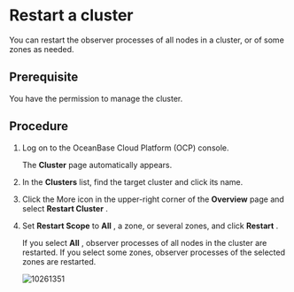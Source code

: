 Restart a cluster 
======================================

You can restart the observer processes of all nodes in a cluster, or of some zones as needed. 

Prerequisite 
---------------------------------

You have the permission to manage the cluster.

Procedure 
------------------------------

1. Log on to the OceanBase Cloud Platform (OCP) console.

   The **Cluster** page automatically appears.
   

2. In the **Clusters** list, find the target cluster and click its name.

   

3. Click the More icon in the upper-right corner of the **Overview** page and select **Restart Cluster** .

   

4. Set **Restart Scope** to **All** , a zone, or several zones, and click **Restart** . 

   If you select **All** , observer processes of all nodes in the cluster are restarted. If you select some zones, observer processes of the selected zones are restarted. 

   ![10261351](https://help-static-aliyun-doc.aliyuncs.com/assets/img/en-US/7690414561/p343344.png)
   



